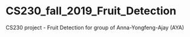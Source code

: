 # CS230_fall_2019_Fruit_Detection
CS230 project - Fruit Detection for group of Anna-Yongfeng-Ajay (AYA)
